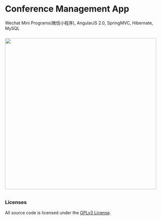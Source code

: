 # Conference Management App

Wechat Mini Programs(微信小程序), AngularJS 2.0, SpringMVC, Hibernate, MySQL

<img src="https://code.aliyun.com/linkr-cn/linkr/blob/ae60b0d6d5f971d89928b3e41c0d0829e2010e0a/xdoc/demo.png" height="500px" style="margin: 10px auto;">

### Licenses

All source code is licensed under the [GPLv3 License](LICENSE.md).